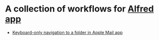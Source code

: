 # A collection of workflows for [Alfred app](https://alfred.app)

* [Keyboard-only navigation to a folder in Apple Mail app](https://www.alfredforum.com/topic/21101-go-to-a-mailbox-in-apple-mail/)